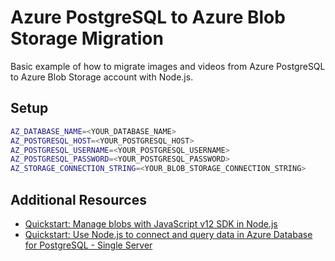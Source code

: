 # Azure PostgreSQL to Azure Blob Storage Migration

Basic example of how to migrate images and videos from Azure PostgreSQL to Azure Blob Storage account with Node.js.

## Setup

```bash
AZ_DATABASE_NAME=<YOUR_DATABASE_NAME>
AZ_POSTGRESQL_HOST=<YOUR_POSTGRESQL_HOST>
AZ_POSTGRESQL_USERNAME=<YOUR_POSTGRESQL_USERNAME>
AZ_POSTGRESQL_PASSWORD=<YOUR_POSTGRESQL_PASSWORD>
AZ_STORAGE_CONNECTION_STRING=<YOUR_BLOB_STORAGE_CONNECTION_STRING>
```

## Additional Resources

- [Quickstart: Manage blobs with JavaScript v12 SDK in Node.js](https://docs.microsoft.com/en-us/azure/storage/blobs/storage-quickstart-blobs-nodejs?tabs=environment-variable-linux)
- [Quickstart: Use Node.js to connect and query data in Azure Database for PostgreSQL - Single Server](https://docs.microsoft.com/en-us/azure/postgresql/connect-nodejs)
